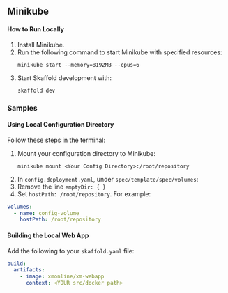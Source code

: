 ## Minikube

#### How to Run Locally

1. Install Minikube.
2. Run the following command to start Minikube with specified resources:
    ```
    minikube start --memory=8192MB --cpus=6
    ```
3. Start Skaffold development with:
    ```
    skaffold dev
    ```

### Samples

#### Using Local Configuration Directory

Follow these steps in the terminal:

1. Mount your configuration directory to Minikube:
    ```
    minikube mount <Your Config Directory>:/root/repository
    ```
2. In `config.deployment.yaml`, under `spec/template/spec/volumes`:
3. Remove the line `emptyDir: { }`
4. Set `hostPath: /root/repository`. For example:

```yaml
volumes:
  - name: config-volume
    hostPath: /root/repository
```

#### Building the Local Web App

Add the following to your `skaffold.yaml` file:

```yaml
build:
  artifacts:
    - image: xmonline/xm-webapp
      context: <YOUR src/docker path>
```
